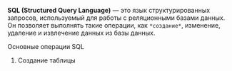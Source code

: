 **SQL (Structured Query Language)** — это язык структурированных запросов, используемый для работы с реляционными базами данных. Он позволяет выполнять такие операции, как `*создание*`, изменение, удаление и извлечение данных из базы данных.

Основные операции SQL
1. Создание таблицы
